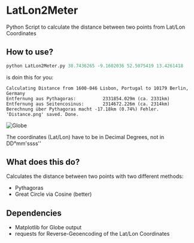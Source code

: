 LatLon2Meter
=================

Python Script to calculate the distance between two points from Lat/Lon Coordinates

## How to use?

```python
python LatLon2Meter.py 38.7436265 -9.1602036 52.5075419 13.4261418
```
is doin this for you:

```
Calculating Distance from 1600-046 Lisbon, Portugal to 10179 Berlin, Germany
Entfernung aus Pythagoras:		    2331854.029m (ca. 2331km)
Entfernung aus Seitencosinus:		2314672.226m (ca. 2314km)
Berechnung über Pythagoras macht -17.18km (0.74%) Fehler.
'Distance.png' saved. Done.
```

![Globe](https://raw.github.com/balzer82/LatLon2Meter/master/Distance.png)

The coordinates (Lat/Lon) have to be in Decimal Degrees, not in DD°mm'ssss''

## What does this do?

Calculates the distance between two points with two different methods:
* Pythagoras
* Great Circle via Cosine (better)

## Dependencies

* Matplotlib for Globe output
* requests for Reverse-Geoencoding of the Lat/Lon Coordinates
